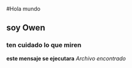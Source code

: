  #Hola mundo
 ## soy Owen
 ### ten cuidado lo que miren
 **este mensaje se ejecutara**
 _Archivo encontrado_
